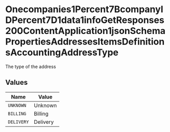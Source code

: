 # Onecompanies1Percent7BcompanyIDPercent7D1data1infoGetResponses200ContentApplication1jsonSchemaPropertiesAddressesItemsDefinitionsAccountingAddressType

The type of the address


## Values

| Name       | Value      |
| ---------- | ---------- |
| `UNKNOWN`  | Unknown    |
| `BILLING`  | Billing    |
| `DELIVERY` | Delivery   |